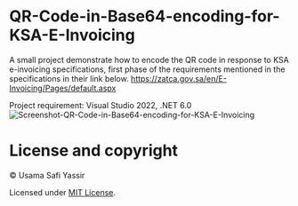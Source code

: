 # QR-Code-in-Base64-encoding-for-KSA-E-Invoicing

A small project demonstrate how to encode the QR code in response to KSA e-invoicing specifications,
first phase of the requirements mentioned in the specifications in their link below.
https://zatca.gov.sa/en/E-Invoicing/Pages/default.aspx

Project requirement: Visual Studio 2022, .NET 6.0
![Screenshot-QR-Code-in-Base64-encoding-for-KSA-E-Invoicing](https://user-images.githubusercontent.com/43465134/174651484-338f4ba7-eca0-4148-8a90-5146da3003e3.png)

# License and copyright
© Usama Safi Yassir

Licensed under [MIT License](https://github.com/uSafi/QR-Code-in-Base64-encoding-for-KSA-E-Invoicing/blob/master/LICENSE).

